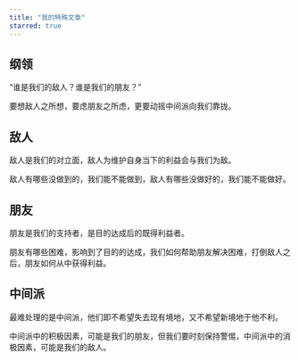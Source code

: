 ```yaml
---
title: "我的特殊文章"
starred: true
---
```



## 纲领


“谁是我们的敌人？谁是我们的朋友？”

要想敌人之所想，要虑朋友之所虑，更要动摇中间派向我们靠拢。

## 敌人


敌人是我们的对立面，敌人为维护自身当下的利益会与我们为敌。

敌人有哪些没做到的，我们能不能做到，敌人有哪些没做好的，我们能不能做好。

## 朋友


朋友是我们的支持者，是目的达成后的既得利益者。

朋友有哪些困难，影响到了目的的达成，我们如何帮助朋友解决困难，打倒敌人之后，朋友如何从中获得利益。

## 中间派


最难处理的是中间派，他们即不希望失去现有境地，又不希望新境地于他不利。

中间派中的积极因素，可能是我们的朋友，但我们要时刻保持警惕，中间派中的消极因素，可能是我们的敌人。
